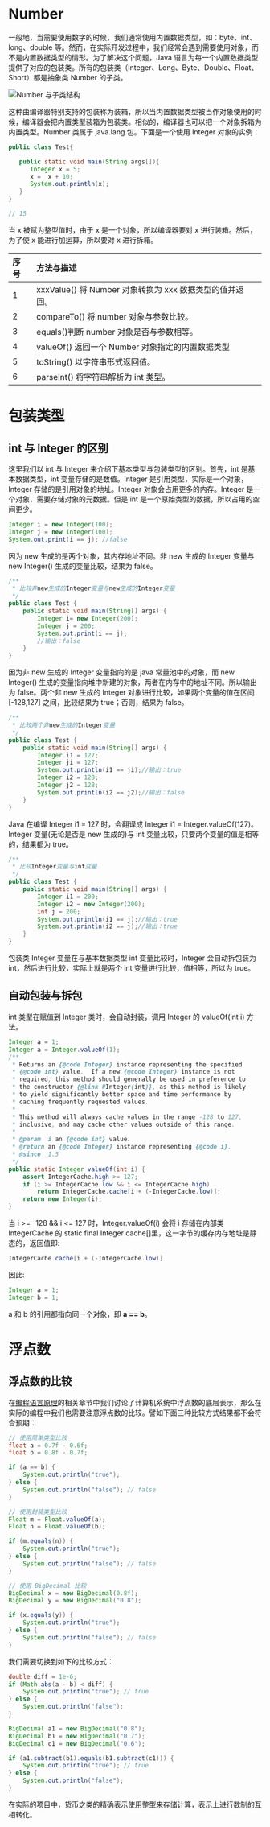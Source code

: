 # Number

一般地，当需要使用数字的时候，我们通常使用内置数据类型，如：byte、int、long、double 等。然而，在实际开发过程中，我们经常会遇到需要使用对象，而不是内置数据类型的情形。为了解决这个问题，Java 语言为每一个内置数据类型提供了对应的包装类。所有的包装类（Integer、Long、Byte、Double、Float、Short）都是抽象类 Number 的子类。

![Number 与子类结构](https://s2.ax1x.com/2020/02/05/1rNd8x.md.png)

这种由编译器特别支持的包装称为装箱，所以当内置数据类型被当作对象使用的时候，编译器会把内置类型装箱为包装类。相似的，编译器也可以把一个对象拆箱为内置类型。Number 类属于 java.lang 包。下面是一个使用 Integer 对象的实例：

```java
public class Test{

   public static void main(String args[]){
      Integer x = 5;
      x =  x + 10;
      System.out.println(x);
   }
}

// 15
```

当 x 被赋为整型值时，由于 x 是一个对象，所以编译器要对 x 进行装箱。然后，为了使 x 能进行加运算，所以要对 x 进行拆箱。

| 序号 | 方法与描述                                               |
| :--- | :------------------------------------------------------- |
| 1    | xxxValue() 将 Number 对象转换为 xxx 数据类型的值并返回。 |
| 2    | compareTo() 将 number 对象与参数比较。                   |
| 3    | equals()判断 number 对象是否与参数相等。                 |
| 4    | valueOf() 返回一个 Number 对象指定的内置数据类型         |
| 5    | toString() 以字符串形式返回值。                          |
| 6    | parseInt() 将字符串解析为 int 类型。                     |

# 包装类型

## int 与 Integer 的区别

这里我们以 int 与 Integer 来介绍下基本类型与包装类型的区别。首先，int 是基本数据类型，int 变量存储的是数值。Integer 是引用类型，实际是一个对象，Integer 存储的是引用对象的地址。Integer 对象会占用更多的内存。Integer 是一个对象，需要存储对象的元数据。但是 int 是一个原始类型的数据，所以占用的空间更少。

```java
Integer i = new Integer(100);
Integer j = new Integer(100);
System.out.print(i == j); //false
```

因为 new 生成的是两个对象，其内存地址不同。非 new 生成的 Integer 变量与 new Integer() 生成的变量比较，结果为 false。

```java
/**
 * 比较非new生成的Integer变量与new生成的Integer变量
 */
public class Test {
    public static void main(String[] args) {
        Integer i= new Integer(200);
        Integer j = 200;
        System.out.print(i == j);
        //输出：false
    }
}
```

因为非 new 生成的 Integer 变量指向的是 java 常量池中的对象，而 new Integer() 生成的变量指向堆中新建的对象，两者在内存中的地址不同。所以输出为 false。两个非 new 生成的 Integer 对象进行比较，如果两个变量的值在区间 [-128,127] 之间，比较结果为 true；否则，结果为 false。

```java
/**
 * 比较两个非new生成的Integer变量
 */
public class Test {
    public static void main(String[] args) {
        Integer i1 = 127;
        Integer ji = 127;
        System.out.println(i1 == ji);//输出：true
        Integer i2 = 128;
        Integer j2 = 128;
        System.out.println(i2 == j2);//输出：false
    }
}
```

Java 在编译 Integer i1 = 127 时，会翻译成 Integer i1 = Integer.valueOf(127)。Integer 变量(无论是否是 new 生成的)与 int 变量比较，只要两个变量的值是相等的，结果都为 true。

```java
/**
 * 比较Integer变量与int变量
 */
public class Test {
    public static void main(String[] args) {
        Integer i1 = 200;
        Integer i2 = new Integer(200);
        int j = 200;
        System.out.println(i1 == j);//输出：true
        System.out.println(i2 == j);//输出：true
    }
}
```

包装类 Integer 变量在与基本数据类型 int 变量比较时，Integer 会自动拆包装为 int，然后进行比较，实际上就是两个 int 变量进行比较，值相等，所以为 true。

## 自动包装与拆包

int 类型在赋值到 Integer 类时，会自动封装，调用 Integer 的 valueOf(int i) 方法。

```java
Integer a = 1;
Integer a = Integer.valueOf(1);
/**
 * Returns an {@code Integer} instance representing the specified
 * {@code int} value.  If a new {@code Integer} instance is not
 * required, this method should generally be used in preference to
 * the constructor {@link #Integer(int)}, as this method is likely
 * to yield significantly better space and time performance by
 * caching frequently requested values.
 *
 * This method will always cache values in the range -128 to 127,
 * inclusive, and may cache other values outside of this range.
 *
 * @param  i an {@code int} value.
 * @return an {@code Integer} instance representing {@code i}.
 * @since  1.5
 */
public static Integer valueOf(int i) {
    assert IntegerCache.high >= 127;
    if (i >= IntegerCache.low && i <= IntegerCache.high)
        return IntegerCache.cache[i + (-IntegerCache.low)];
    return new Integer(i);
}
```

当 i >= -128 && i <= 127 时，Integer.valueOf(i) 会将 i 存储在内部类 IntegerCache 的 static final Integer cache[]里，这一字节的缓存内存地址是静态的，返回值即:

```java
IntegerCache.cache[i + (-IntegerCache.low)]
```

因此:

```java
Integer a = 1;
Integer b = 1;
```

a 和 b 的引用都指向同一个对象，即 **a == b**。

# 浮点数

## 浮点数的比较

在[编程语言原理](https://ngte-pl.gitbook.io/i/?q=浮点数)的相关章节中我们讨论了计算机系统中浮点数的底层表示，那么在实际的编程中我们也需要注意浮点数的比较。譬如下面三种比较方式结果都不会符合预期：

```java
// 使用简单类型比较
float a = 0.7f - 0.6f;
float b = 0.8f - 0.7f;

if (a == b) {
    System.out.println("true");
} else {
    System.out.println("false"); // false
}

// 使用封装类型比较
Float m = Float.valueOf(a);
Float n = Float.valueOf(b);

if (m.equals(n)) {
    System.out.println("true");
} else {
    System.out.println("false"); // false
}

// 使用 BigDecimal 比较
BigDecimal x = new BigDecimal(0.8f);
BigDecimal y = new BigDecimal("0.8");

if (x.equals(y)) {
    System.out.println("true");
} else {
    System.out.println("false"); // false
}
```

我们需要切换到如下的比较方式：

```java
double diff = 1e-6;
if (Math.abs(a - b) < diff) {
    System.out.println("true"); // true
} else {
    System.out.println("false");
}

BigDecimal a1 = new BigDecimal("0.8");
BigDecimal b1 = new BigDecimal("0.7");
BigDecimal c1 = new BigDecimal("0.6");

if (a1.subtract(b1).equals(b1.subtract(c1))) {
    System.out.println("true"); // true
} else {
    System.out.println("false");
}
```

在实际的项目中，货币之类的精确表示使用整型来存储计算，表示上进行数制的互相转化。

